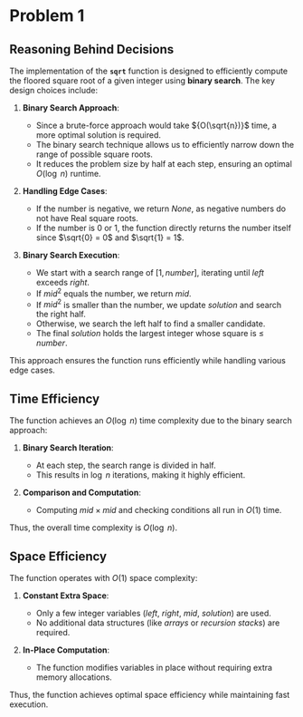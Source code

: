 <!--
Problem 1: Square Root of an Integer

Provide an explanation for your answer, clearly organizing your thoughts into 
concise and easy-to-understand language.

Focus on explaining the reasoning behind your decisions rather than giving a 
detailed description of the code. For instance, why did you choose a particular 
data structure? Additionally, discuss the efficiency of your solution in terms 
of time and space complexity. If necessary, you can support your explanation 
with code snippets or mathematical formulas. For guidance on how to write 
formulas in markdown, refer to https://docs.github.com/en/get-started/writing-on-github/working-with-advanced-formatting/writing-mathematical-expressions.
-->

# Problem 1

## Reasoning Behind Decisions

The implementation of the **`sqrt`** function is designed to efficiently compute the floored square root of a given integer using **binary search**.
The key design choices include:

1. **Binary Search Approach**:  
   - Since a brute-force approach would take ${O(\sqrt{n})}$ time, a more optimal solution is required.
   - The binary search technique allows us to efficiently narrow down the range of possible square roots.
   - It reduces the problem size by half at each step, ensuring an optimal ${O(\log\ n)}$ runtime.

2. **Handling Edge Cases**:  
   - If the number is negative, we return ${None}$, as negative numbers do not have Real square roots.
   - If the number is ${0}$ or ${1}$, the function directly returns the number itself since $\sqrt{0} = 0$ and $\sqrt{1} = 1$.

3. **Binary Search Execution**:  
   - We start with a search range of ${[1, number]}$, iterating until ${left}$ exceeds ${right}$.
   - If $mid^2$ equals the number, we return ${mid}$.
   - If $mid^2$ is smaller than the number, we update ${solution}$ and search the right half.
   - Otherwise, we search the left half to find a smaller candidate.
   - The final ${solution}$ holds the largest integer whose square is ≤ ${number}$.

This approach ensures the function runs efficiently while handling various edge cases.

## Time Efficiency

The function achieves an ${O(\log\ n)}$ time complexity due to the binary search approach:

1. **Binary Search Iteration**:
   - At each step, the search range is divided in half.
   - This results in ${\log\ n}$ iterations, making it highly efficient.

2. **Comparison and Computation**:
   - Computing $mid\times{mid}$ and checking conditions all run in ${O(1)}$ time.

Thus, the overall time complexity is ${O(\log\ n)}$.

## Space Efficiency

The function operates with ${O(1)}$ space complexity:

1. **Constant Extra Space**:
   - Only a few integer variables (${left}$, ${right}$, ${mid}$, ${solution}$) are used.
   - No additional data structures (like *arrays* or *recursion stacks*) are required.

2. **In-Place Computation**:
   - The function modifies variables in place without requiring extra memory allocations.

Thus, the function achieves optimal space efficiency while maintaining fast execution.
